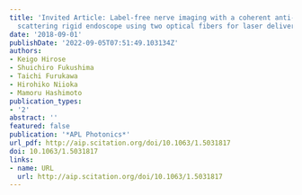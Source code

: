 ```yaml
---
title: 'Invited Article: Label-free nerve imaging with a coherent anti-Stokes Raman
  scattering rigid endoscope using two optical fibers for laser delivery'
date: '2018-09-01'
publishDate: '2022-09-05T07:51:49.103134Z'
authors:
- Keigo Hirose
- Shuichiro Fukushima
- Taichi Furukawa
- Hirohiko Niioka
- Mamoru Hashimoto
publication_types:
- '2'
abstract: ''
featured: false
publication: '*APL Photonics*'
url_pdf: http://aip.scitation.org/doi/10.1063/1.5031817
doi: 10.1063/1.5031817
links:
- name: URL
  url: http://aip.scitation.org/doi/10.1063/1.5031817
---
```


